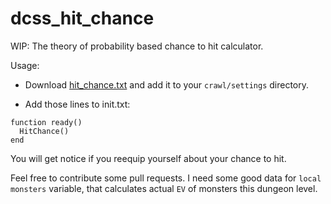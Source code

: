 # dcss_hit_chance

WIP: The theory of probability based chance to hit calculator.

Usage: 
* Download [hit_chance.txt](hit_chance.txt) and add it to your `crawl/settings` directory.

* Add those lines to init.txt:
```
function ready()
  HitChance()
end
```

You will get notice if you reequip yourself about your chance to hit. 


Feel free to contribute some pull requests. I need some good data for `local monsters` variable, that calculates actual `EV` of monsters this dungeon level.

